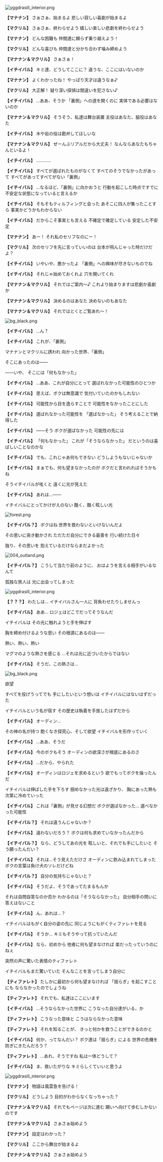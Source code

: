 
![yggdrasill_interior.png](../images/backgrounds/yggdrasill_interior.png)

**【マナナン】**
さぁさぁ、始まるよ
悲しい寂しい喜劇が始まるよ

**【マクリル】**
さぁさぁ、終わらせよう
嬉しい楽しい悲劇を終わらせよう

**【マナナン】**
どんな困難も
仲間達に頼らず乗り越えよう！

**【マクリル】**
どんな喜びも
仲間達と分かち合わず噛み締めよう

**【マナナン＆マクリル】**
さぁさぁ！

**【イチイバル】**
キミ達、どうしてここに？
違うな、ここにはいないのか

**【マナナン】**
よくわかったね！
やっぱり天才は違うなぁ♪

**【マクリル】**
大正解！
疑り深い探偵は間違いを犯さない♪

**【イチイバル】**
…ああ、そうか
「裏側」への道を開くのに
実体である必要はないのか

**【マナナン＆マクリル】**
そうそう、私達は舞台装置
主役はあなた、脇役はあなた

**【イチイバル】**
木や岩の役は勘弁してほしいな

**【マナナン＆マクリル】**
ぜーんぶリアルだから大丈夫！
なんならあなたもちゃんといるよ！

**【イチイバル】**
…………

**【イチイバル】**
すべてが選ばれたものがなくて
すべてのそうでなかったがあって
すべてがあってすべてがない「裏側」

**【イチイバル】**
…なるほど、「裏側」に向かおうと
行動を起こした時点ですでに
不安定な状態になっていると言えるか

**【イチイバル】**
そもそもティルフィングと会った
あそこに四人が集ったことすら
事実かどうかもわからない

**【イチイバル】**
だからこそ事実とも言える
不確定で確定している
安定した不安定

**【マナナン】**
あー！
それ私のセリフなのにー！

**【マクリル】**
次のセリフを先に言っていいのは
台本が飛んじゃった時だけだよ？

**【イチイバル】**
いやいや、悪かったよ
「裏側」への興味が尽きないものでね

**【イチイバル】**
それじゃ始めておくれよ
穴を開いてくれ

**【マナナン＆マクリル】**
それではご案内～♪
これより始まりますは悲劇か喜劇か

**【マナナン＆マクリル】**
決めるのはあなた
決めないのもあなた

**【マナナン＆マクリル】**
それではとくとご覧あれ～！

![bg_black.png](../images/backgrounds/bg_black.png)

**【イチイバル】**
…ん？

**【イチイバル】**
これが、「裏側」

マナナンとマクリルに誘われ
向かった世界、「裏側」

そこにあったのは――

――いや、
そこには「何もなかった」

**【イチイバル】**
…ああ、これが自分にとって
選ばれなかった可能性のひとつか

**【イチイバル】**
思えば、ボクは無意識で
気付いていたのかもしれない

**【イチイバル】**
可能性から目を逸らすことで
可能性をなかったことにした

**【イチイバル】**
選ばれなかった可能性を
「選ばなかった」
そう考えることで納得した

**【イチイバル】**
――そう
ボクが選ばなかった
可能性の先には

**【イチイバル】**
「何もなかった」
これが「そうならなかった」
だというのは喜ばしいことなのかな

**【イチイバル】**
でも、これじゃあ何もできない
どうしようもないじゃないか

**【イチイバル】**
まぁでも、何も望まなかったのが
ボクだと言われればそうかもね

そうイチイバルが呟くと
遠くに光が見えた

**【イチイバル】**
あれは…――

イチイバルにとってかけがえのない
酷く、酷く眩しい光

![forest.png](../images/backgrounds/forest.png)

**【イチイバル？】**
ボクはね
世界を救わないといけないんだよ

その思いに突き動かされ
ただただ自分にできる最善を
行い続けた日々

独り、その思いを
抱えているだけならまだよかった

![004_outland.png](../images/backgrounds/004_outland.png)

**【イチイバル？】**
こうして当たり前のように、
おはようを言える相手がいるなんて

孤独な旅人は
光に出会ってしまった

![yggdrasill_interior.png](../images/backgrounds/yggdrasill_interior.png)

**【？？？】**
わたしは…
イチイバルさん一人に
背負わせたりしませんっ

**【イチイバル】**
ああ…
ロジェはどこでだってそうなんだ

イチイバルは
その光に触れようと手を伸ばす

胸を締め付けるような思い
その根源にあるのは――

熱い、熱い、熱い

マグマのような熱さを感じる
…それは光に近づいたからではない

**【イチイバル】**
そうだ、この熱さは…

![bg_black.png](../images/backgrounds/bg_black.png)

欲望

すべてを投げうってでも
手にしたいという想いは
イチイバルにはないはずだった

イチイバルという名が宿す
その歴史は執着を手放したはずだから

**【イチイバル】**
オーディン…

その神の名が持つ
飽くなき探究心、そして欲望
イチイバルを形作っていく

**【イチイバル】**
…ああ、そうだ

**【イチイバル】**
今のボクもそう
オーディンの欲深さが根底にあるのさ

**【イチイバル】**
…だから、やられた

**【イチイバル】**
オーディンはロジェを求めるという
欲でもってボクを操ったんだ

イチイバルは伸ばした手を下ろす
掴めなかった光は遠ざかり、
胸にあった熱も次第に冷めていった

**【イチイバル】**
これは「裏側」が見せる幻想だ
ボクが選ばなかった…
選べなかった可能性

**【イチイバル？】**
それは違うんじゃないか？

**【イチイバル】**
違わないだろう？
ボクは何も求めていなかったんだから

**【イチイバル？】**
なら、どうしてあの光を
眩しいと、それでも手にしたいと
そう願ったんだい？

**【イチイバル】**
それは…そう見えただけさ
オーディンに飲み込まれてしまった
ボクの言葉は負け犬のソレだけどね

**【イチイバル？】**
自分の気持ちじゃないと？

**【イチイバル】**
そうだよ、そうであってたまるもんか

それは自問自答なのか否か
わかるのは「そうならなかった」
自分相手の問いに答えはないこと

**【イチイバル】**
ん、あれは…？

イチイバルはもがく自分の姿の先に
同じようにもがくティファレトを見る

**【イチイバル】**
そうか…
キミもそうやって抗っていたんだ

**【イチイバル】**
なら、初めから
他者に何も望まなければ
楽だったっていうのにねぇ

突然の声に驚いた表情のティファレト

イチイバルもまた驚いていた
そんなことを言ってしまう自分に

**【ティファレト】**
たしかに最初から何も望まなければ
「揺らぎ」を起こすことにも
ならなかったのでしょうね

**【ティファレト】**
それでも、私達はここにいます

**【イチイバル】**
…そうならなかった世界に
こうなった自分達がいる、か

**【ティファレト】**
こうなった意味と
こうはならなかった意味

**【ティファレト】**
それを知ることが、
きっと何かを救うことができるのかと

**【イチイバル】**
何か、ってなんだい？
ボク達は「揺らぎ」による
世界の危機を防ぎにきたんだろう？

**【ティファレト】**
…あれ、そうですね
私は一体どうして？

**【イチイバル】**
ま、救いたがりな
キミらしくていいと思うよ

![yggdrasill_interior.png](../images/backgrounds/yggdrasill_interior.png)

**【マナナン】**
物語は風雲急を告げる！

**【マクリル】**
どうしよう
目的がわからなくなっちゃった？

**【マナナン＆マクリル】**
それでもページは次に進む
願いへ向けて歩むしかないのです

**【マナナン＆マクリル】**
さぁさぁ始めよう

**【マナナン】**
設定はわかった？

**【マクリル】**
ここから舞台が始まるよ

**【マナナン＆マクリル】**
さぁさぁ始めよう
